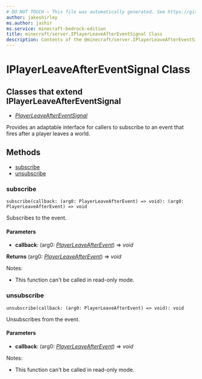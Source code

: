 ```yaml
---
# DO NOT TOUCH — This file was automatically generated. See https://github.com/mojang/minecraftapidocsgenerator to modify descriptions, examples, etc.
author: jakeshirley
ms.author: jashir
ms.service: minecraft-bedrock-edition
title: minecraft/server.IPlayerLeaveAfterEventSignal Class
description: Contents of the @minecraft/server.IPlayerLeaveAfterEventSignal class.
---
```

# IPlayerLeaveAfterEventSignal Class

## Classes that extend IPlayerLeaveAfterEventSignal
- [*PlayerLeaveAfterEventSignal*](PlayerLeaveAfterEventSignal.md)

Provides an adaptable interface for callers to subscribe to an event that fires after a player leaves a world.

## Methods
- [subscribe](#subscribe)
- [unsubscribe](#unsubscribe)

### **subscribe**
`
subscribe(callback: (arg0: PlayerLeaveAfterEvent) => void): (arg0: PlayerLeaveAfterEvent) => void
`

Subscribes to the event.

#### **Parameters**
- **callback**: (arg0: [*PlayerLeaveAfterEvent*](PlayerLeaveAfterEvent.md)) => *void*

**Returns** (arg0: [*PlayerLeaveAfterEvent*](PlayerLeaveAfterEvent.md)) => *void*
  
Notes:
- This function can't be called in read-only mode.

### **unsubscribe**
`
unsubscribe(callback: (arg0: PlayerLeaveAfterEvent) => void): void
`

Unsubscribes from the event.

#### **Parameters**
- **callback**: (arg0: [*PlayerLeaveAfterEvent*](PlayerLeaveAfterEvent.md)) => *void*
  
Notes:
- This function can't be called in read-only mode.
